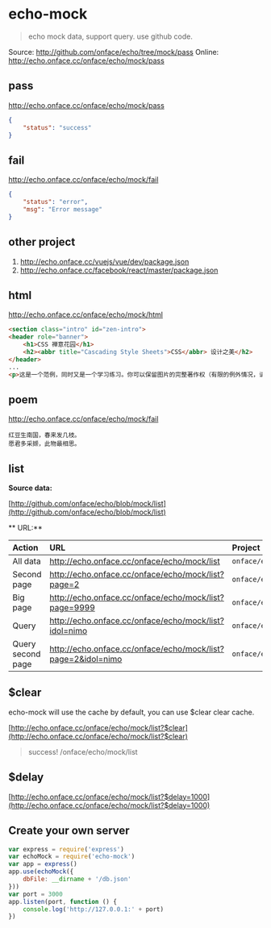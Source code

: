 # echo-mock

> echo mock data, support query. use github code.

Source: http://github.com/onface/echo/tree/mock/pass
Online: http://echo.onface.cc/onface/echo/mock/pass

## pass

http://echo.onface.cc/onface/echo/mock/pass

```json
{
	"status": "success"
}
```

## fail

http://echo.onface.cc/onface/echo/mock/fail


```json
{
	"status": "error",
	"msg": "Error message"
}
```

## other project

1. http://echo.onface.cc/vuejs/vue/dev/package.json
2. http://echo.onface.cc/facebook/react/master/package.json


## html

http://echo.onface.cc/onface/echo/mock/html

```html
<section class="intro" id="zen-intro">
<header role="banner">
	<h1>CSS 禅意花园</h1>
	<h2><abbr title="Cascading Style Sheets">CSS</abbr> 设计之美</h2>
</header>
...
<p>这是一个范例，同时又是一个学习练习。你可以保留图片的完整著作权（有限的例外情况，请参见 <a href="http://www.mezzoblue.com/zengarden/submit/guidelines/">投稿方针</a>），但是我们要求你使用 <a href="http://creativecommons.org/licenses/by-nc-sa/3.0/" title="查看禅意花园的许可信息。">与本站相同</a>的知识共享授权公开发布你的 <abbr title="Cascading Style Sheets">CSS</abbr> 作品，以便他人可以从中学习。</p>
````

## poem

http://echo.onface.cc/onface/echo/mock/fail

```
红豆生南国，春来发几枝。
愿君多采撷，此物最相思。
```

## list

**Source data:**

[http://github.com/onface/echo/blob/mock/list](http://github.com/onface/echo/blob/mock/list)

** URL:**

| Action | URL | Project | Branch | Path | Query |
| :---- | :------------- | :------------- | :------------- | :------------- | :--------------|
| All data | http://echo.onface.cc/onface/echo/mock/list       | `onface/echo`       | `mock`       |  `list`       | ``|
| Second page | http://echo.onface.cc/onface/echo/mock/list?page=2       | `onface/echo`       | `mock`       |  `list`       | `?page=2` |
| Big page | http://echo.onface.cc/onface/echo/mock/list?page=9999       | `onface/echo`       | `mock`       |  `list`       | `?page=999` |
| Query | http://echo.onface.cc/onface/echo/mock/list?idol=nimo       | `onface/echo`       | `mock`       |  `list`       | `?idol=nimo` |
| Query second page | http://echo.onface.cc/onface/echo/mock/list?page=2&idol=nimo       | `onface/echo`       | `mock`       |  `list`       | `?page=2&idol=nimo` |


## $clear

echo-mock will use the cache by default, you can use $clear clear cache.

[http://echo.onface.cc/onface/echo/mock/list?$clear](http://echo.onface.cc/onface/echo/mock/list?$clear)

> success! /onface/echo/mock/list

## $delay

[http://echo.onface.cc/onface/echo/mock/list?$delay=1000](http://echo.onface.cc/onface/echo/mock/list?$delay=1000)



## Create your own server

```js
var express = require('express')
var echoMock = require('echo-mock')
var app = express()
app.use(echoMock({
    dbFile: __dirname + '/db.json'
}))
var port = 3000
app.listen(port, function () {
    console.log('http://127.0.0.1:' + port)
})
```
